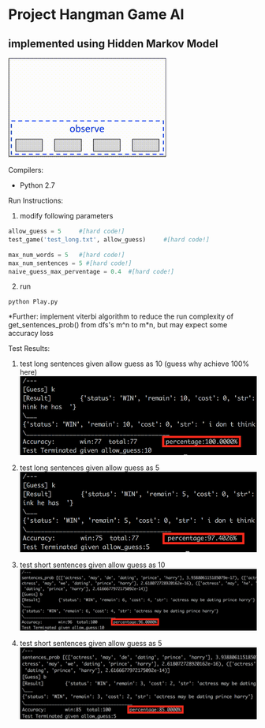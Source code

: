 # Project Hangman Game AI
## implemented using Hidden Markov Model

![hmm](./hmm.gif)

Compilers:
- Python 2.7

Run Instructions:

1. modify following parameters

  ```python
  allow_guess = 5     #[hard code!]
  test_game('test_long.txt', allow_guess)     #[hard code!]
  ```
  ```python
  max_num_words = 5   #[hard code!]
  max_num_sentences = 5 #[hard code!]    
  naive_guess_max_perventage = 0.4  #[hard code!]
  ```
2. run
  ```shell
  python Play.py
  ```


\*Further: implement viterbi algorithm to reduce the run complexity of get_sentences_prob() from dfs's m^n to m\*n, but may expect some accuracy loss

Test Results:

1. test long sentences given allow guess as 10 (guess why achieve 100% here)
![test_long_allow_guess_10](./test_long_allow_guess_10.png)

2. test long sentences given allow guess as 5
![test_long_allow_guess_5](./test_long_allow_guess_5.png)

3. test short sentences given allow guess as 10
![test_short_allow_guess_10](./test_short_allow_guess_10.png)

3. test short sentences given allow guess as 5
![test_short_allow_guess_5](./test_short_allow_guess_5.png)
